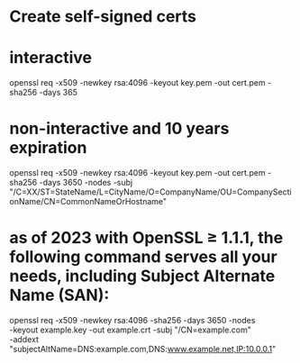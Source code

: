 # Create self-signed certs  

# interactive
openssl req -x509 -newkey rsa:4096 -keyout key.pem -out cert.pem -sha256 -days 365
# non-interactive and 10 years expiration
openssl req -x509 -newkey rsa:4096 -keyout key.pem -out cert.pem -sha256 -days 3650 -nodes -subj "/C=XX/ST=StateName/L=CityName/O=CompanyName/OU=CompanySectionName/CN=CommonNameOrHostname"

# as of 2023 with OpenSSL ≥ 1.1.1, the following command serves all your needs, including Subject Alternate Name (SAN):
  openssl req -x509 -newkey rsa:4096 -sha256 -days 3650 -nodes \
  -keyout example.key -out example.crt -subj "/CN=example.com" \
  -addext "subjectAltName=DNS:example.com,DNS:www.example.net,IP:10.0.0.1"
